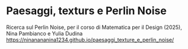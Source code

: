# Paesaggi, texturs e Perlin Noise
Ricerca sul Perlin Noise, per il corso di Matematica per il Design (2025), Nina Pambianco e Yulia Dudina
https://ninanananina1234.github.io/paesaggi_texture_e_perlin_noise/

